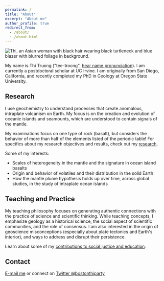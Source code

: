 ```yaml
---
permalink: /
title: "About"
excerpt: "About me"
author_profile: true
redirect_from: 
  - /about/
  - /about.html
---
```


<img src="/images/thi-truong-headshot-2024-02.jpg" alt="Thi, an Asian woman with black hair wearing black turtleneck and blue blazer with blurred foliage in background.">

<!-- <img src="/images/thi-microscope-lab-01.png" alt="Thi in rock processing laboratory and posing next to Meiji binocular microscope. She is set up for comfortable rock picking, with sample vials, weighing paper, and a box of Kimtech wipes within reach.">  -->

My name is Thi Truong ("tee-troong", [hear name pronunciation](https://namedrop.io/thitruong)). I am currently a postdoctoral scholar at UC Irvine. I am originally from San Diego, California, and recently completed my PhD in Geology at Oregon State University.

## Research

I use geochemistry to understand processes that create anomalous, intraplate volcanism on Earth. My focus is on the creation and evolution of oceanic islands and seamounts, which are understood to contain signals of the mantle. 

My examinations focus on one type of rock (basalt), but considers the behavior of more than half of the elements listed of the periodic table! For specifics about my research objectives and results, check out my [research](https://thi-truong.github.io/research/).

Some of my interests:
* Scales of heterogeneity in the mantle and the signature in ocean island basalts
* Origin and behavior of volatiles and their distribution in the solid Earth
* How the mantle plume hypothesis holds up over time, across global studies, in the study of intraplate ocean islands

## Teaching and Practice

My teaching philosophy focuses on generating authentic connections with the practice of science and scientific thinking. While teaching concepts, I emphasize geology as a historical science, the social aspect of scientific communities, and the role of consensus. I am also interested in the origin of geoscience misconceptions (especially about plate tectonics and Earth's interior), and ways to address and disrupt their persistence.

Learn about some of my [contributions to social justice and education](https://thi-truong.github.io/contributions/).


[comment]: # (Scientific advances reflect the work of scholarly communities, whether they are equitable or not. I invite the geoscience community to engage in these questions with me: If Geology is a global science, then why is exclusion the norm? How can we dismantle this exclusion today? I seek to answer such questions over the course of my career.)

## Contact

[E-mail me](#tbtruon1@uci.edu) or connect on [Twitter @bostonthiparty](https://twitter.com/bostonthiparty)
